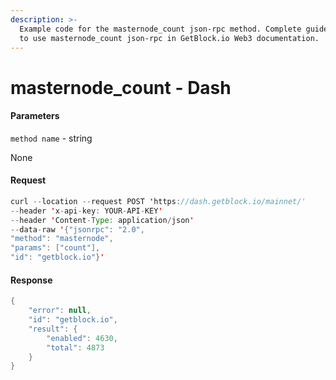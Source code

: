```yaml
---
description: >-
  Example code for the masternode_count json-rpc method. Сomplete guide on how
  to use masternode_count json-rpc in GetBlock.io Web3 documentation.
---
```


# masternode\_count - Dash

#### Parameters

`method name` - string

None

#### Request

```java
curl --location --request POST 'https://dash.getblock.io/mainnet/' 
--header 'x-api-key: YOUR-API-KEY' 
--header 'Content-Type: application/json' 
--data-raw '{"jsonrpc": "2.0",
"method": "masternode",
"params": ["count"],
"id": "getblock.io"}'
```

#### Response

```java
{
    "error": null,
    "id": "getblock.io",
    "result": {
        "enabled": 4630,
        "total": 4873
    }
}
```
